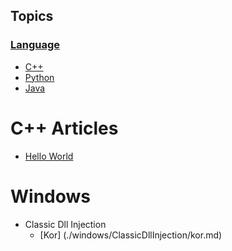 ## Topics

### [Language](./language/README.md)

- [C++](./language/c++/README.md)
- [Python](./language/python/README.md)
- [Java](./language/java/README.md)

# C++ Articles
- [Hello World](./test/1st.md)


# Windows
- Classic Dll Injection
  - [Kor] (./windows/ClassicDllInjection/kor.md)
